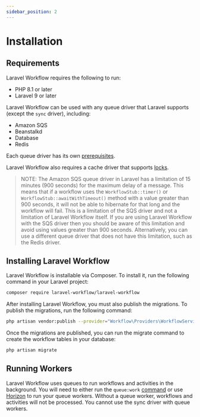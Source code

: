 ```yaml
---
sidebar_position: 2
---
```


# Installation

## Requirements

Laravel Workflow requires the following to run:

- PHP 8.1 or later
- Laravel 9 or later

Laravel Workflow can be used with any queue driver that Laravel supports (except the `sync` driver), including:

- Amazon SQS
- Beanstalkd
- Database
- Redis

Each queue driver has its own [prerequisites](https://laravel.com/docs/12.x/queues#driver-prerequisites).

Laravel Workflow also requires a cache driver that supports [locks](https://laravel.com/docs/12.x/cache#atomic-locks).

> NOTE: The Amazon SQS queue driver in Laravel has a limitation of 15 minutes (900 seconds) for the maximum delay of a message. This means that if a workflow uses the `WorkflowStub::timer()` or `WorkflowStub::awaitWithTimeout()` method with a value greater than 900 seconds, it will not be able to hibernate for that long and the workflow will fail. This is a limitation of the SQS driver and not a limitation of Laravel Workflow itself. If you are using Laravel Workflow with the SQS driver then you should be aware of this limitation and avoid using values greater than 900 seconds. Alternatively, you can use a different queue driver that does not have this limitation, such as the Redis driver.

## Installing Laravel Workflow

Laravel Workflow is installable via Composer. To install it, run the following command in your Laravel project:

```bash
composer require laravel-workflow/laravel-workflow
```

After installing Laravel Workflow, you must also publish the migrations. To publish the migrations, run the following command:

```bash
php artisan vendor:publish --provider="Workflow\Providers\WorkflowServiceProvider" --tag="migrations"
```

Once the migrations are published, you can run the migrate command to create the workflow tables in your database:

```bash
php artisan migrate
```

## Running Workers

Laravel Workflow uses queues to run workflows and activities in the background. You will need to either run the `queue:work` [command](https://laravel.com/docs/12.x/queues#the-queue-work-command) or use [Horizon](https://laravel.com/docs/12.x/horizon) to run your queue workers. Without a queue worker, workflows and activities will not be processed. You cannot use the sync driver with queue workers.

